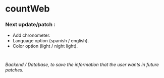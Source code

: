 # countWeb
### Next update/patch : 
  - Add chronometer.
  - Language option (spanish / english).
  - Color option (light / night light).
```
```
```
```
_Backend / Database, to save the information that the user wants in future patches._
